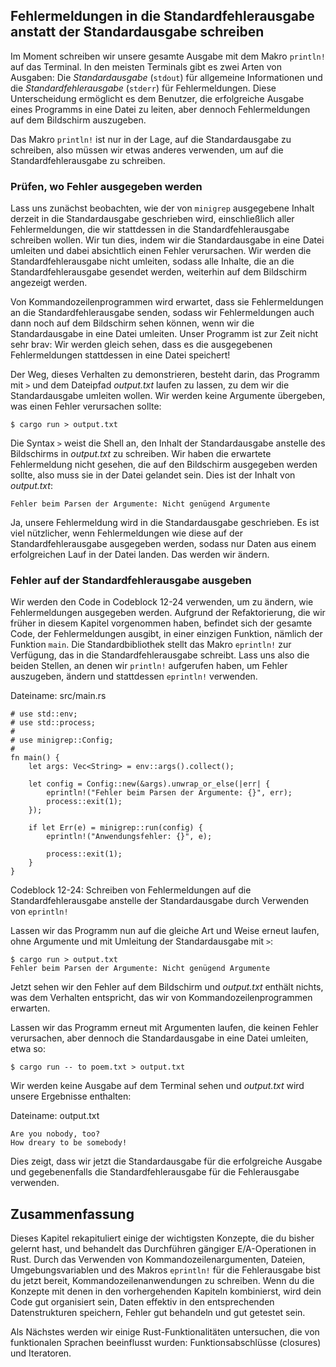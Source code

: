 ## Fehlermeldungen in die Standardfehlerausgabe anstatt der Standardausgabe schreiben

Im Moment schreiben wir unsere gesamte Ausgabe mit dem Makro `println!` auf das
Terminal. In den meisten Terminals gibt es zwei Arten von Ausgaben:
Die *Standardausgabe* (`stdout`) für allgemeine Informationen und die
*Standardfehlerausgabe* (`stderr`) für Fehlermeldungen. Diese Unterscheidung
ermöglicht es dem Benutzer, die erfolgreiche Ausgabe eines Programms in eine
Datei zu leiten, aber dennoch Fehlermeldungen auf dem Bildschirm auszugeben.

Das Makro `println!` ist nur in der Lage, auf die Standardausgabe zu schreiben,
also müssen wir etwas anderes verwenden, um auf die Standardfehlerausgabe zu
schreiben.

### Prüfen, wo Fehler ausgegeben werden

Lass uns zunächst beobachten, wie der von `minigrep` ausgegebene Inhalt derzeit
in die Standardausgabe geschrieben wird, einschließlich aller Fehlermeldungen,
die wir stattdessen in die Standardfehlerausgabe schreiben wollen. Wir tun
dies, indem wir die Standardausgabe in eine Datei umleiten und dabei
absichtlich einen Fehler verursachen. Wir werden die Standardfehlerausgabe
nicht umleiten, sodass alle Inhalte, die an die Standardfehlerausgabe gesendet
werden, weiterhin auf dem Bildschirm angezeigt werden.

Von Kommandozeilenprogrammen wird erwartet, dass sie Fehlermeldungen an die
Standardfehlerausgabe senden, sodass wir Fehlermeldungen auch dann noch auf dem
Bildschirm sehen können, wenn wir die Standardausgabe in eine Datei umleiten.
Unser Programm ist zur Zeit nicht sehr brav: Wir werden gleich sehen, dass es
die ausgegebenen Fehlermeldungen stattdessen in eine Datei speichert!

Der Weg, dieses Verhalten zu demonstrieren, besteht darin, das Programm mit `>`
und dem Dateipfad *output.txt* laufen zu lassen, zu dem wir die
Standardausgabe umleiten wollen. Wir werden keine Argumente übergeben, was
einen Fehler verursachen sollte:

```console
$ cargo run > output.txt
```

Die Syntax `>` weist die Shell an, den Inhalt der Standardausgabe anstelle des
Bildschirms in *output.txt* zu schreiben. Wir haben die erwartete Fehlermeldung
nicht gesehen, die auf den Bildschirm ausgegeben werden sollte, also muss sie
in der Datei gelandet sein. Dies ist der Inhalt von *output.txt*:

```text
Fehler beim Parsen der Argumente: Nicht genügend Argumente
```

Ja, unsere Fehlermeldung wird in die Standardausgabe geschrieben. Es ist viel
nützlicher, wenn Fehlermeldungen wie diese auf der Standardfehlerausgabe
ausgegeben werden, sodass nur Daten aus einem erfolgreichen Lauf in der Datei
landen. Das werden wir ändern.

### Fehler auf der Standardfehlerausgabe ausgeben

Wir werden den Code in Codeblock 12-24 verwenden, um zu ändern, wie
Fehlermeldungen ausgegeben werden. Aufgrund der Refaktorierung, die wir früher
in diesem Kapitel vorgenommen haben, befindet sich der gesamte Code, der
Fehlermeldungen ausgibt, in einer einzigen Funktion, nämlich der Funktion
`main`. Die Standardbibliothek stellt das Makro `eprintln!` zur Verfügung, das
in die Standardfehlerausgabe schreibt. Lass uns also die beiden Stellen, an
denen wir `println!` aufgerufen haben, um Fehler auszugeben, ändern und
stattdessen `eprintln!` verwenden.

<span class="filename">Dateiname: src/main.rs</span>

```rust,ignore
# use std::env;
# use std::process;
#
# use minigrep::Config;
#
fn main() {
    let args: Vec<String> = env::args().collect();

    let config = Config::new(&args).unwrap_or_else(|err| {
        eprintln!("Fehler beim Parsen der Argumente: {}", err);
        process::exit(1);
    });

    if let Err(e) = minigrep::run(config) {
        eprintln!("Anwendungsfehler: {}", e);

        process::exit(1);
    }
}
```

<span class="caption">Codeblock 12-24: Schreiben von Fehlermeldungen auf die
Standardfehlerausgabe anstelle der Standardausgabe durch Verwenden von
`eprintln!`</span>

Lassen wir das Programm nun auf die gleiche Art und Weise erneut laufen, ohne
Argumente und mit Umleitung der Standardausgabe mit `>`:

```console
$ cargo run > output.txt
Fehler beim Parsen der Argumente: Nicht genügend Argumente
```

Jetzt sehen wir den Fehler auf dem Bildschirm und *output.txt* enthält nichts,
was dem Verhalten entspricht, das wir von Kommandozeilenprogrammen erwarten.

Lassen wir das Programm erneut mit Argumenten laufen, die keinen Fehler
verursachen, aber dennoch die Standardausgabe in eine Datei umleiten, etwa so:

```console
$ cargo run -- to poem.txt > output.txt
```

Wir werden keine Ausgabe auf dem Terminal sehen und *output.txt* wird unsere
Ergebnisse enthalten:

<span class="filename">Dateiname: output.txt</span>

```text
Are you nobody, too?
How dreary to be somebody!
```

Dies zeigt, dass wir jetzt die Standardausgabe für die erfolgreiche Ausgabe und
gegebenenfalls die Standardfehlerausgabe für die Fehlerausgabe verwenden.

## Zusammenfassung

Dieses Kapitel rekapituliert einige der wichtigsten Konzepte, die du bisher
gelernt hast, und behandelt das Durchführen gängiger E/A-Operationen in Rust.
Durch das Verwenden von Kommandozeilenargumenten, Dateien, Umgebungsvariablen
und des Makros `eprintln!` für die Fehlerausgabe bist du jetzt bereit,
Kommandozeilenanwendungen zu schreiben. Wenn du die Konzepte mit denen in den
vorhergehenden Kapiteln kombinierst, wird dein Code gut organisiert sein, Daten
effektiv in den entsprechenden Datenstrukturen speichern, Fehler gut behandeln
und gut getestet sein.

Als Nächstes werden wir einige Rust-Funktionalitäten untersuchen, die von
funktionalen Sprachen beeinflusst wurden: Funktionsabschlüsse (closures) und
Iteratoren.
